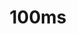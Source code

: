 ---
facebook: https://facebook.com/100mslive
git: https://github.com/100mslive
linkedin: https://linkedin.com/company/100mslive/about
logohandle: 100mslive
sort: 100ms
title: 100ms
twitter: https://x.com/100mslive
website: https://www.100ms.live/
---
